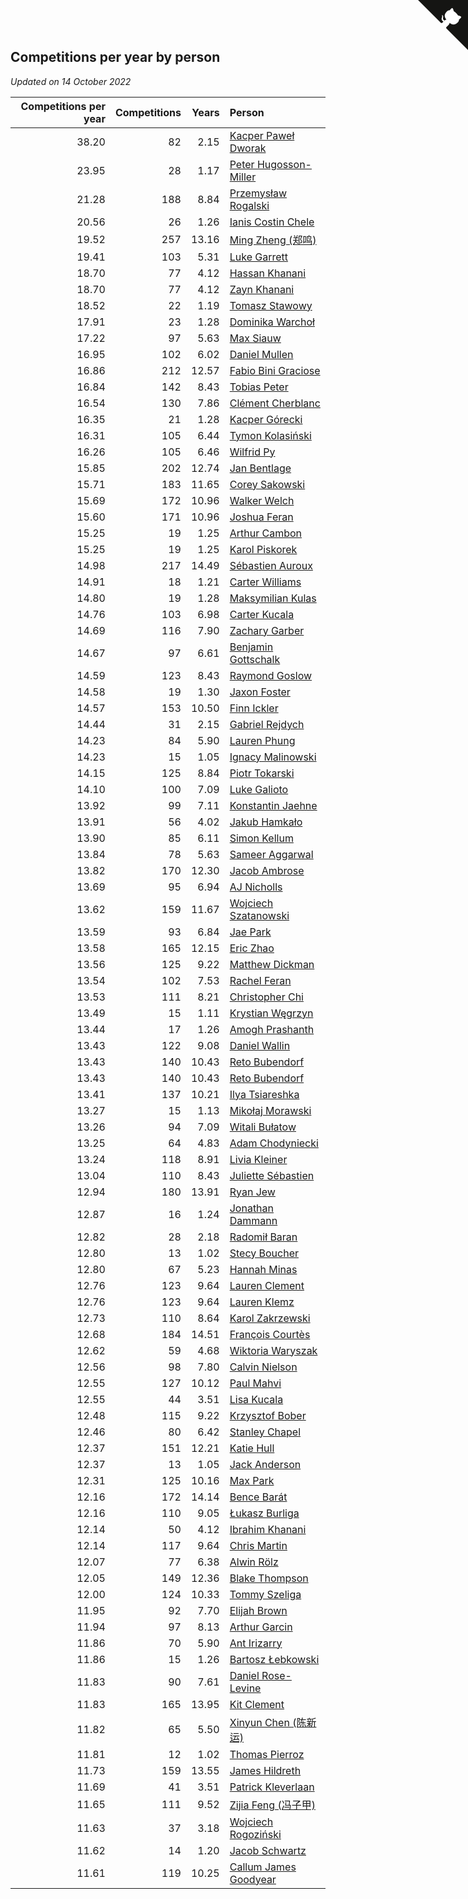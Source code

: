 ## Competitions per year by person

*Updated on 14 October 2022*

| Competitions per year | Competitions | Years | Person |
| ---: | ---: | ---: | :--- |
| 38.20 | 82 | 2.15 | [Kacper Paweł Dworak](https://www.worldcubeassociation.org/persons/2020DWOR01) |
| 23.95 | 28 | 1.17 | [Peter Hugosson-Miller](https://www.worldcubeassociation.org/persons/2021HUGO01) |
| 21.28 | 188 | 8.84 | [Przemysław Rogalski](https://www.worldcubeassociation.org/persons/2013ROGA02) |
| 20.56 | 26 | 1.26 | [Ianis Costin Chele](https://www.worldcubeassociation.org/persons/2021CHEL01) |
| 19.52 | 257 | 13.16 | [Ming Zheng (郑鸣)](https://www.worldcubeassociation.org/persons/2009ZHEN11) |
| 19.41 | 103 | 5.31 | [Luke Garrett](https://www.worldcubeassociation.org/persons/2017GARR05) |
| 18.70 | 77 | 4.12 | [Hassan Khanani](https://www.worldcubeassociation.org/persons/2018KHAN26) |
| 18.70 | 77 | 4.12 | [Zayn Khanani](https://www.worldcubeassociation.org/persons/2018KHAN28) |
| 18.52 | 22 | 1.19 | [Tomasz Stawowy](https://www.worldcubeassociation.org/persons/2021STAW01) |
| 17.91 | 23 | 1.28 | [Dominika Warchoł](https://www.worldcubeassociation.org/persons/2021WARC01) |
| 17.22 | 97 | 5.63 | [Max Siauw](https://www.worldcubeassociation.org/persons/2017SIAU02) |
| 16.95 | 102 | 6.02 | [Daniel Mullen](https://www.worldcubeassociation.org/persons/2016MULL04) |
| 16.86 | 212 | 12.57 | [Fabio Bini Graciose](https://www.worldcubeassociation.org/persons/2010GRAC02) |
| 16.84 | 142 | 8.43 | [Tobias Peter](https://www.worldcubeassociation.org/persons/2014PETE03) |
| 16.54 | 130 | 7.86 | [Clément Cherblanc](https://www.worldcubeassociation.org/persons/2014CHER05) |
| 16.35 | 21 | 1.28 | [Kacper Górecki](https://www.worldcubeassociation.org/persons/2021GORE01) |
| 16.31 | 105 | 6.44 | [Tymon Kolasiński](https://www.worldcubeassociation.org/persons/2016KOLA02) |
| 16.26 | 105 | 6.46 | [Wilfrid Py](https://www.worldcubeassociation.org/persons/2016PYWI01) |
| 15.85 | 202 | 12.74 | [Jan Bentlage](https://www.worldcubeassociation.org/persons/2010BENT01) |
| 15.71 | 183 | 11.65 | [Corey Sakowski](https://www.worldcubeassociation.org/persons/2011SAKO01) |
| 15.69 | 172 | 10.96 | [Walker Welch](https://www.worldcubeassociation.org/persons/2011WELC01) |
| 15.60 | 171 | 10.96 | [Joshua Feran](https://www.worldcubeassociation.org/persons/2011FERA01) |
| 15.25 | 19 | 1.25 | [Arthur Cambon](https://www.worldcubeassociation.org/persons/2021CAMB01) |
| 15.25 | 19 | 1.25 | [Karol Piskorek](https://www.worldcubeassociation.org/persons/2021PISK01) |
| 14.98 | 217 | 14.49 | [Sébastien Auroux](https://www.worldcubeassociation.org/persons/2008AURO01) |
| 14.91 | 18 | 1.21 | [Carter Williams](https://www.worldcubeassociation.org/persons/2021WILL06) |
| 14.80 | 19 | 1.28 | [Maksymilian Kulas](https://www.worldcubeassociation.org/persons/2021KULA02) |
| 14.76 | 103 | 6.98 | [Carter Kucala](https://www.worldcubeassociation.org/persons/2015KUCA01) |
| 14.69 | 116 | 7.90 | [Zachary Garber](https://www.worldcubeassociation.org/persons/2014GARB01) |
| 14.67 | 97 | 6.61 | [Benjamin Gottschalk](https://www.worldcubeassociation.org/persons/2016GOTT01) |
| 14.59 | 123 | 8.43 | [Raymond Goslow](https://www.worldcubeassociation.org/persons/2014GOSL01) |
| 14.58 | 19 | 1.30 | [Jaxon Foster](https://www.worldcubeassociation.org/persons/2021FOST01) |
| 14.57 | 153 | 10.50 | [Finn Ickler](https://www.worldcubeassociation.org/persons/2012ICKL01) |
| 14.44 | 31 | 2.15 | [Gabriel Rejdych](https://www.worldcubeassociation.org/persons/2020REJD01) |
| 14.23 | 84 | 5.90 | [Lauren Phung](https://www.worldcubeassociation.org/persons/2016PHUN02) |
| 14.23 | 15 | 1.05 | [Ignacy Malinowski](https://www.worldcubeassociation.org/persons/2021MALI02) |
| 14.15 | 125 | 8.84 | [Piotr Tokarski](https://www.worldcubeassociation.org/persons/2013TOKA01) |
| 14.10 | 100 | 7.09 | [Luke Galioto](https://www.worldcubeassociation.org/persons/2015GALI02) |
| 13.92 | 99 | 7.11 | [Konstantin Jaehne](https://www.worldcubeassociation.org/persons/2015JAEH01) |
| 13.91 | 56 | 4.02 | [Jakub Hamkało](https://www.worldcubeassociation.org/persons/2018HAMK01) |
| 13.90 | 85 | 6.11 | [Simon Kellum](https://www.worldcubeassociation.org/persons/2016KELL12) |
| 13.84 | 78 | 5.63 | [Sameer Aggarwal](https://www.worldcubeassociation.org/persons/2017AGGA01) |
| 13.82 | 170 | 12.30 | [Jacob Ambrose](https://www.worldcubeassociation.org/persons/2010AMBR01) |
| 13.69 | 95 | 6.94 | [AJ Nicholls](https://www.worldcubeassociation.org/persons/2015NICH04) |
| 13.62 | 159 | 11.67 | [Wojciech Szatanowski](https://www.worldcubeassociation.org/persons/2011SZAT01) |
| 13.59 | 93 | 6.84 | [Jae Park](https://www.worldcubeassociation.org/persons/2015PARK24) |
| 13.58 | 165 | 12.15 | [Eric Zhao](https://www.worldcubeassociation.org/persons/2010ZHAO19) |
| 13.56 | 125 | 9.22 | [Matthew Dickman](https://www.worldcubeassociation.org/persons/2013DICK01) |
| 13.54 | 102 | 7.53 | [Rachel Feran](https://www.worldcubeassociation.org/persons/2015FERA01) |
| 13.53 | 111 | 8.21 | [Christopher Chi](https://www.worldcubeassociation.org/persons/2014CHIC01) |
| 13.49 | 15 | 1.11 | [Krystian Węgrzyn](https://www.worldcubeassociation.org/persons/2021WEGR01) |
| 13.44 | 17 | 1.26 | [Amogh Prashanth](https://www.worldcubeassociation.org/persons/2021PRAS01) |
| 13.43 | 122 | 9.08 | [Daniel Wallin](https://www.worldcubeassociation.org/persons/2013WALL03) |
| 13.43 | 140 | 10.43 | [Reto Bubendorf](https://www.worldcubeassociation.org/persons/2012BUBE01) |
| 13.43 | 140 | 10.43 | [Reto Bubendorf](https://www.worldcubeassociation.org/persons/2012BUBE01) |
| 13.41 | 137 | 10.21 | [Ilya Tsiareshka](https://www.worldcubeassociation.org/persons/2012TERE01) |
| 13.27 | 15 | 1.13 | [Mikołaj Morawski](https://www.worldcubeassociation.org/persons/2021MORA01) |
| 13.26 | 94 | 7.09 | [Witali Bułatow](https://www.worldcubeassociation.org/persons/2015BUAT01) |
| 13.25 | 64 | 4.83 | [Adam Chodyniecki](https://www.worldcubeassociation.org/persons/2017CHOD02) |
| 13.24 | 118 | 8.91 | [Livia Kleiner](https://www.worldcubeassociation.org/persons/2013KLEI03) |
| 13.04 | 110 | 8.43 | [Juliette Sébastien](https://www.worldcubeassociation.org/persons/2014SEBA01) |
| 12.94 | 180 | 13.91 | [Ryan Jew](https://www.worldcubeassociation.org/persons/2008JEWR01) |
| 12.87 | 16 | 1.24 | [Jonathan Dammann](https://www.worldcubeassociation.org/persons/2021DAMM01) |
| 12.82 | 28 | 2.18 | [Radomił Baran](https://www.worldcubeassociation.org/persons/2020BARA02) |
| 12.80 | 13 | 1.02 | [Stecy Boucher](https://www.worldcubeassociation.org/persons/2021BOUC01) |
| 12.80 | 67 | 5.23 | [Hannah Minas](https://www.worldcubeassociation.org/persons/2017MINA04) |
| 12.76 | 123 | 9.64 | [Lauren Clement](https://www.worldcubeassociation.org/persons/2013KLEM01) |
| 12.76 | 123 | 9.64 | [Lauren Klemz](https://www.worldcubeassociation.org/persons/2013KLEM01) |
| 12.73 | 110 | 8.64 | [Karol Zakrzewski](https://www.worldcubeassociation.org/persons/2014ZAKR01) |
| 12.68 | 184 | 14.51 | [François Courtès](https://www.worldcubeassociation.org/persons/2008COUR01) |
| 12.62 | 59 | 4.68 | [Wiktoria Waryszak](https://www.worldcubeassociation.org/persons/2018WARY01) |
| 12.56 | 98 | 7.80 | [Calvin Nielson](https://www.worldcubeassociation.org/persons/2014NIEL03) |
| 12.55 | 127 | 10.12 | [Paul Mahvi](https://www.worldcubeassociation.org/persons/2012MAHV01) |
| 12.55 | 44 | 3.51 | [Lisa Kucala](https://www.worldcubeassociation.org/persons/2019KUCA01) |
| 12.48 | 115 | 9.22 | [Krzysztof Bober](https://www.worldcubeassociation.org/persons/2013BOBE01) |
| 12.46 | 80 | 6.42 | [Stanley Chapel](https://www.worldcubeassociation.org/persons/2016CHAP04) |
| 12.37 | 151 | 12.21 | [Katie Hull](https://www.worldcubeassociation.org/persons/2010HULL01) |
| 12.37 | 13 | 1.05 | [Jack Anderson](https://www.worldcubeassociation.org/persons/2021ANDE05) |
| 12.31 | 125 | 10.16 | [Max Park](https://www.worldcubeassociation.org/persons/2012PARK03) |
| 12.16 | 172 | 14.14 | [Bence Barát](https://www.worldcubeassociation.org/persons/2008BARA01) |
| 12.16 | 110 | 9.05 | [Łukasz Burliga](https://www.worldcubeassociation.org/persons/2013BURL01) |
| 12.14 | 50 | 4.12 | [Ibrahim Khanani](https://www.worldcubeassociation.org/persons/2018KHAN27) |
| 12.14 | 117 | 9.64 | [Chris Martin](https://www.worldcubeassociation.org/persons/2013MART03) |
| 12.07 | 77 | 6.38 | [Alwin Rölz](https://www.worldcubeassociation.org/persons/2016ROLZ01) |
| 12.05 | 149 | 12.36 | [Blake Thompson](https://www.worldcubeassociation.org/persons/2010THOM03) |
| 12.00 | 124 | 10.33 | [Tommy Szeliga](https://www.worldcubeassociation.org/persons/2012SZEL01) |
| 11.95 | 92 | 7.70 | [Elijah Brown](https://www.worldcubeassociation.org/persons/2015BROW03) |
| 11.94 | 97 | 8.13 | [Arthur Garcin](https://www.worldcubeassociation.org/persons/2014GARC27) |
| 11.86 | 70 | 5.90 | [Ant Irizarry](https://www.worldcubeassociation.org/persons/2016IRIZ02) |
| 11.86 | 15 | 1.26 | [Bartosz Łebkowski](https://www.worldcubeassociation.org/persons/2021LEBK01) |
| 11.83 | 90 | 7.61 | [Daniel Rose-Levine](https://www.worldcubeassociation.org/persons/2015ROSE01) |
| 11.83 | 165 | 13.95 | [Kit Clement](https://www.worldcubeassociation.org/persons/2008CLEM01) |
| 11.82 | 65 | 5.50 | [Xinyun Chen (陈新运)](https://www.worldcubeassociation.org/persons/2017CHEN36) |
| 11.81 | 12 | 1.02 | [Thomas Pierroz](https://www.worldcubeassociation.org/persons/2021PIER01) |
| 11.73 | 159 | 13.55 | [James Hildreth](https://www.worldcubeassociation.org/persons/2009HILD01) |
| 11.69 | 41 | 3.51 | [Patrick Kleverlaan](https://www.worldcubeassociation.org/persons/2019KLEV01) |
| 11.65 | 111 | 9.52 | [Zijia Feng (冯子甲)](https://www.worldcubeassociation.org/persons/2013FENG02) |
| 11.63 | 37 | 3.18 | [Wojciech Rogoziński](https://www.worldcubeassociation.org/persons/2019ROGO04) |
| 11.62 | 14 | 1.20 | [Jacob Schwartz](https://www.worldcubeassociation.org/persons/2021SCHW01) |
| 11.61 | 119 | 10.25 | [Callum James Goodyear](https://www.worldcubeassociation.org/persons/2012GOOD02) |


<a href="https://github.com/jonatanklosko/wca_statistics" class="github-corner" aria-label="View source on Github"><svg width="80" height="80" viewBox="0 0 250 250" style="fill:#151513; color:#fff; position: absolute; top: 0; border: 0; right: 0;" aria-hidden="true"><path d="M0,0 L115,115 L130,115 L142,142 L250,250 L250,0 Z"></path><path d="M128.3,109.0 C113.8,99.7 119.0,89.6 119.0,89.6 C122.0,82.7 120.5,78.6 120.5,78.6 C119.2,72.0 123.4,76.3 123.4,76.3 C127.3,80.9 125.5,87.3 125.5,87.3 C122.9,97.6 130.6,101.9 134.4,103.2" fill="currentColor" style="transform-origin: 130px 106px;" class="octo-arm"></path><path d="M115.0,115.0 C114.9,115.1 118.7,116.5 119.8,115.4 L133.7,101.6 C136.9,99.2 139.9,98.4 142.2,98.6 C133.8,88.0 127.5,74.4 143.8,58.0 C148.5,53.4 154.0,51.2 159.7,51.0 C160.3,49.4 163.2,43.6 171.4,40.1 C171.4,40.1 176.1,42.5 178.8,56.2 C183.1,58.6 187.2,61.8 190.9,65.4 C194.5,69.0 197.7,73.2 200.1,77.6 C213.8,80.2 216.3,84.9 216.3,84.9 C212.7,93.1 206.9,96.0 205.4,96.6 C205.1,102.4 203.0,107.8 198.3,112.5 C181.9,128.9 168.3,122.5 157.7,114.1 C157.9,116.9 156.7,120.9 152.7,124.9 L141.0,136.5 C139.8,137.7 141.6,141.9 141.8,141.8 Z" fill="currentColor" class="octo-body"></path></svg></a><style>.github-corner:hover .octo-arm{animation:octocat-wave 560ms ease-in-out}@keyframes octocat-wave{0%,100%{transform:rotate(0)}20%,60%{transform:rotate(-25deg)}40%,80%{transform:rotate(10deg)}}@media (max-width:500px){.github-corner:hover .octo-arm{animation:none}.github-corner .octo-arm{animation:octocat-wave 560ms ease-in-out}}</style>
